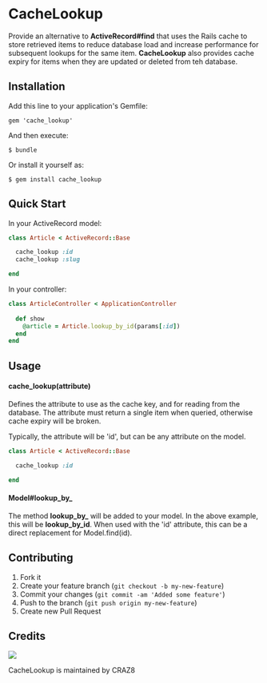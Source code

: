 # CacheLookup

Provide an alternative to **ActiveRecord#find** that uses the Rails cache to store retrieved items to reduce database load and increase
performance for subsequent lookups for the same item.  **CacheLookup** also provides cache expiry for items when they are updated
or deleted from teh database. 

## Installation

Add this line to your application's Gemfile:

    gem 'cache_lookup'

And then execute:

    $ bundle

Or install it yourself as:

    $ gem install cache_lookup

## Quick Start

In your ActiveRecord model:

```ruby
class Article < ActiveRecord::Base

  cache_lookup :id
  cache_lookup :slug

end
```

In your controller:

```ruby
class ArticleController < ApplicationController
  
  def show
    @article = Article.lookup_by_id(params[:id])
  end
end
```

## Usage

#### cache_lookup(attribute)

Defines the attribute to use as the cache key, and for reading from the database.  The attribute must return a single item when queried, otherwise 
cache expiry will be broken.

Typically, the attribute will be 'id', but can be any attribute on the model.

```ruby
class Article < ActiveRecord::Base

  cache_lookup :id

end
```

#### Model#lookup_by_<attribute>

The method **lookup_by_<attribute>** will be added to your model.  In the above example, this will be **lookup_by_id**.  When used with the 'id' attribute,
this can be a direct replacement for Model.find(id).

## Contributing

1. Fork it
2. Create your feature branch (`git checkout -b my-new-feature`)
3. Commit your changes (`git commit -am 'Added some feature'`)
4. Push to the branch (`git push origin my-new-feature`)
5. Create new Pull Request

## Credits

[<img src="http://d1za39ny3bo0r4.cloudfront.net/assets/craz8-logo-8e807e1c44376d564da419a6d82ec5be.png">](http://craz8.com)

CacheLookup is maintained by CRAZ8
